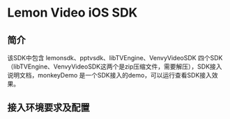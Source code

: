 # Lemon Video iOS SDK 
## 简介
该SDK中包含 lemonsdk、pptvsdk、libTVEngine、VenvyVideoSDK 四个SDK（libTVEngine、VenvyVideoSDK这两个是zip压缩文件，需要解压），SDK接入说明文档，monkeyDemo 是一个SDK接入的demo，可以运行查看SDK接入效果。
## 接入环境要求及配置
